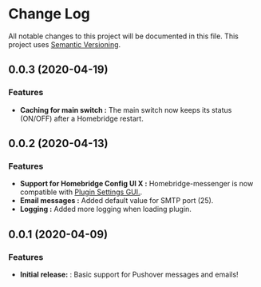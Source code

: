 # Change Log

All notable changes to this project will be documented in this file. This project uses [Semantic Versioning](https://semver.org/).

## 0.0.3 (2020-04-19)

### Features

* **Caching for main switch :** The main switch now keeps its status (ON/OFF) after a Homebridge restart.

## 0.0.2 (2020-04-13)

### Features

* **Support for Homebridge Config UI X :** Homebridge-messenger is now compatible with [Plugin Settings GUI.](https://github.com/oznu/homebridge-config-ui-x/wiki/Developers:-Plugin-Settings-GUI).
* **Email messages :** Added default value for SMTP port (25).
* **Logging :** Added more logging when loading plugin.

## 0.0.1 (2020-04-09)

### Features

* **Initial release:** : Basic support for Pushover messages and emails!
